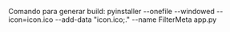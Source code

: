 Comando para generar build:
pyinstaller --onefile --windowed --icon=icon.ico --add-data "icon.ico;."  --name FilterMeta app.py
